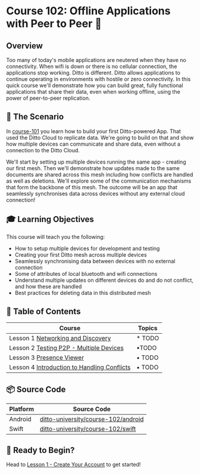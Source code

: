 # Course 102: Offline Applications with Peer to Peer 🚀

## Overview

Too many of today's mobile applications are neutered when they have no connectivity. When wifi is down or there is no cellular connection, the applications stop working. Ditto is different. Ditto allows applications to continue operating in environments with hostile or zero connectivity. In this quick course we'll demonstrate how you can build great, fully functional applications that share their data, even when working offline, using the power of peer-to-peer replication. 

## 🎯 The Scenario

In [course-101](../course-101/README.md) you learn how to build your first Ditto-powered App. That used the Ditto Cloud to replicate data. We're going to build on that and show how multiple devices can communicate and share data, even without a connection to the Ditto Cloud. 

We'll start by setting up multiple devices running the same app - creating our first mesh. Then we'll demonstrate how updates made to the same documents are shared across this mesh including how conflicts are handled as well as deletions. We'll explore some of the communication mechanisms that form the backbone of this mesh. The outcome will be an app that seamlessly synchronises data across devices without any external cloud connection!


## 🎓 Learning Objectives

This course will teach you the following:
- How to setup multiple devices for development and testing
- Creating your first Ditto mesh across multiple devices
- Seamlessly synchronising data between devices with no external connection
- Some of attributes of local bluetooth and wifi connections
- Understand multiple updates on different devices do and do not conflict, and how these are handled
- Best practices for deleting data in this distributed mesh

## 📖 Table of Contents
| Course | Topics |
| -------|-------- |
| Lesson 1 [Networking and Discovery](lesson_1/README.md) |* TODO |
| Lesson 2 [Testing P2P - Multiple Devices](lesson_2/README.md) | •TODO |
| Lesson 3 [Presence Viewer](lesson_3/README.md) | • TODO |
| Lesson 4 [Introduction to Handling Conflicts](lesson_4/README.md) | • TODO |

## 📦 Source Code

| Platform | Source Code |
| -------- | ----------- |
| Android | [ditto-university/course-102/android](https://github.com/ditto-examples/ditto-university/tree/main/course-102/android) |
| Swift | [ditto-university/course-102/swift](https://github.com/ditto-examples/ditto-university/tree/main/course-102/swift) |


## 🚀 Ready to Begin?

Head to [Lesson 1 - Create Your Account](lesson_1/README.md) to get started! 


